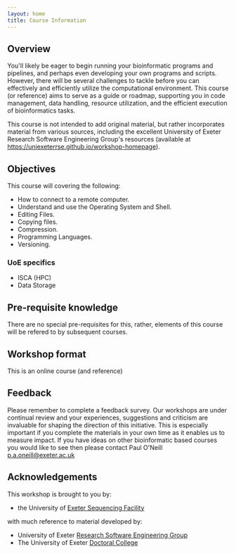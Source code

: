 ```yaml
---
layout: home
title: Course Information
---
```


## Overview

You'll likely be eager to begin running your bioinformatic programs and pipelines, and perhaps even developing your own programs and scripts. However, there will be several challenges to tackle before you can effectively and efficiently utilize the computational environment. This course (or reference) aims to serve as a guide or roadmap, supporting you in code management, data handling, resource utilization, and the efficient execution of bioinformatics tasks.

This course is not intended to add original material, but rather incorporates material from various sources, including the excellent University of Exeter Research Software Engineering Group's resources (available at https://uniexeterrse.github.io/workshop-homepage).


## Objectives

This course will covering the following:

- How to connect to a remote computer.
- Understand and use the Operating System and Shell.
- Editing Files.
- Copying files.
- Compression.
- Programming Languages.
- Versioning.

### UoE specifics

- ISCA (HPC)
- Data Storage

## Pre-requisite knowledge

There are no special pre-requisites for this, rather, elements of this course will be refered to by subsequent courses.

## Workshop format

This is an online course (and reference)


## Feedback

Please remember to complete a feedback survey. Our workshops are under continual review and your experiences, suggestions and criticism are invaluable for shaping the direction of this initiative. This is especially important if you complete the materials in your own time as it enables us to measure impact. If you have ideas on other bioinformatic based courses you would like to see then please contact Paul O'Neill <p.a.oneill@exeter.ac.uk>

## Acknowledgements

This workshop is brought to you by:

- the University of [Exeter Sequencing Facility](http://biosciences.exeter.ac.uk/sequencing/)

with much reference to material developed by:

- University of Exeter [Research Software Engineering Group](https://uniexeterrse.github.io/workshop-homepage) 
- The University of Exeter [Doctoral College](https://www.exeter.ac.uk/research/doctoralcollege/)
